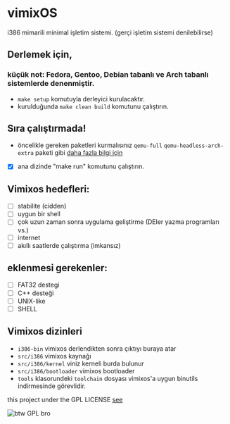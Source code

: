 # vimixOS
i386 mimarili minimal işletim sistemi. (gerçi işletim sistemi denilebilirse)
## Derlemek için,
### küçük not: Fedora, Gentoo, Debian tabanlı ve Arch tabanlı sistemlerde denenmiştir.
- `make setup` komutuyla derleyici kurulacaktır.
- kurulduğunda `make clean build` komutunu çalıştırın.

## Sıra çalıştırmada!
- öncelikle gereken paketleri kurmalısınız `qemu-full` `qemu-headless-arch-extra` paketi gibi [daha fazla bilgi için](https://github.com/nanobyte-dev/nanobyte_os#building)
- [X] ana dizinde "make run" komutunu çalıştırın.

## Vimixos hedefleri:
- [ ] stabilite (cidden)
- [ ] uygun bir shell
- [ ] çok uzun zaman sonra uygulama geliştirme (DEler yazma programları vs.)
- [ ] internet
- [ ] akıllı saatlerde çalıştırma (imkansız)

## eklenmesi gerekenler:
- [ ] FAT32 destegi
- [ ] C++ desteği
- [ ] UNIX-like
- [ ] SHELL

## Vimixos dizinleri
- `i386-bin` vimixos derlendikten sonra çıktıyı buraya atar
- `src/i386` vimixos kaynağı
- `src/i386/kernel` viniz kerneli burda bulunur
- `src/i386/bootloader` vimixos bootloader
- `tools` klasorundeki `toolchain` dosyası vimixos'a uygun binutils indirmesinde görevlidir.

this project under the GPL LICENSE [see](https://www.gnu.org/licenses/rms-why-gplv3.html)


![btw GPL bro](https://www.gnu.org/graphics/gplv3-with-text-136x68.png)
